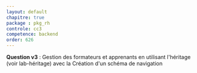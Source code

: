 ```yaml
---
layout: default
chapitre: true
package : pkg_rh
controle: cc3
competence: backend
order: 626
---
```



<!-- TODO backend-3 : Gestion des formateurs et apprenants en utilisant l'héritage ( voir lab-héritage) -->

<!-- 
- Création d'un schéma de navigation 
- Utilisation de lab héritage 
 -->

 **Question v3** : Gestion des formateurs et apprenants en utilisant l'héritage (voir lab-héritage) avec la Création d'un schéma de navigation 
